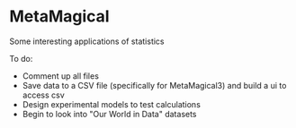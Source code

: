 # MetaMagical
Some interesting applications of statistics


To do:
- Comment up all files
- Save data to a CSV file (specifically for MetaMagical3) and build a ui to access csv
- Design experimental models to test calculations
- Begin to look into "Our World in Data" datasets